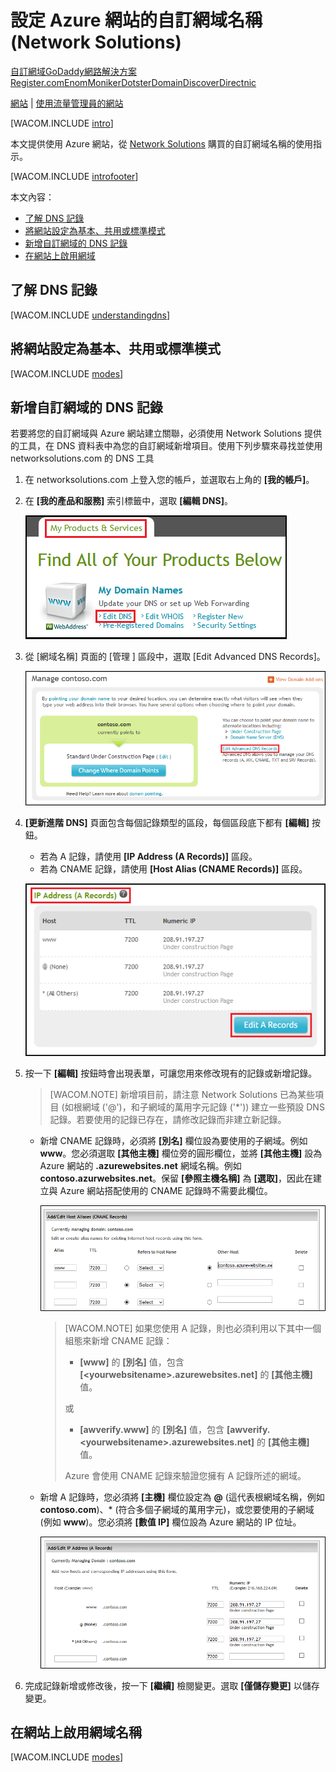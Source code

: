 <properties title="Learn how to configure an Azure web site to use a domain name registered with Network Solutions" pageTitle="Configure a Network Solutions domain name for an Azure web site" metaKeywords="Azure, Azure Web Sites, domain name" description="" services="web-sites" documentationCenter="" authors="larryfr, jroth" />

設定 Azure 網站的自訂網域名稱 (Network Solutions)
=================================================

[自訂網域](/zh-tw/documentation/articles/web-sites-custom-domain-name "自訂網域")[GoDaddy](/zh-tw/documentation/articles/web-sites-godaddy-custom-domain-name "GoDaddy")[網路解決方案](/zh-tw/documentation/articles/web-sites-network-solutions-custom-domain-name "網路解決方案")[Register.com](/zh-tw/documentation/articles/web-sites-registerdotcom-custom-domain-name "Register.com")[Enom](/zh-tw/documentation/articles/web-sites-enom-custom-domain-name "Enom")[Moniker](/zh-tw/documentation/articles/web-sites-moniker-custom-domain-name "Moniker")[Dotster](/zh-tw/documentation/articles/web-sites-dotster-custom-domain-name "Dotster")[DomainDiscover](/zh-tw/documentation/articles/web-sites-domaindiscover-custom-domain-name "DomainDiscover")[Directnic](/zh-tw/documentation/articles/web-sites-directnic-custom-domain-name "Directnic")

[網站](/zh-tw/documentation/articles/web-sites-network-solutions-custom-domain-name/ "網站") | [使用流量管理員的網站](/zh-tw/documentation/articles/web-sites-network-solutions-traffic-manager-custom-domain-name/ "使用流量管理員的網站")

[WACOM.INCLUDE [intro](../includes/custom-dns-web-site-intro.md)]

本文提供使用 Azure 網站，從 [Network Solutions](https://networksolutions.com) 購買的自訂網域名稱的使用指示。

[WACOM.INCLUDE [introfooter](../includes/custom-dns-web-site-intro-notes.md)]

本文內容：

-   [了解 DNS 記錄](#understanding-records)
-   [將網站設定為基本、共用或標準模式](#bkmk_configsharedmode)
-   [新增自訂網域的 DNS 記錄](#bkmk_configurecname)
-   [在網站上啟用網域](#enabledomain)

了解 DNS 記錄
-------------

[WACOM.INCLUDE [understandingdns](../includes/custom-dns-web-site-understanding-dns-raw.md)]

將網站設定為基本、共用或標準模式
--------------------------------

[WACOM.INCLUDE [modes](../includes/custom-dns-web-site-modes.md)]

## 新增自訂網域的 DNS 記錄 

若要將您的自訂網域與 Azure 網站建立關聯，必須使用 Network Solutions 提供的工具，在 DNS 資料表中為您的自訂網域新增項目。使用下列步驟來尋找並使用 networksolutions.com 的 DNS 工具

1.  在 networksolutions.com 上登入您的帳戶，並選取右上角的 **[我的帳戶]**。

2.  在 **[我的產品和服務]** 索引標籤中，選取 **[編輯 DNS]**。

    ![edit dns page](./media/web-sites-custom-domain-name/ns-editdns.png)

3.  從 [網域名稱] 頁面的 [管理 ] 區段中，選取 [Edit Advanced DNS Records]。

    ![domain names page with edit advanced dns records highlighted](./media/web-sites-custom-domain-name/ns-editadvanced.png)

4.  **[更新進階 DNS]** 頁面包含每個記錄類型的區段，每個區段底下都有 **[編輯]** 按鈕。

    -   若為 A 記錄，請使用 **[IP Address (A Records)]** 區段。
    -   若為 CNAME 記錄，請使用 **[Host Alias (CNAME Records)]** 區段。

    ![update advanced dns page](./media/web-sites-custom-domain-name/ns-updateadvanced.png)

5.  按一下 **[編輯]** 按鈕時會出現表單，可讓您用來修改現有的記錄或新增記錄。

    > [WACOM.NOTE] 新增項目前，請注意 Network Solutions 已為某些項目 (如根網域 ('@')，和子網域的萬用字元記錄 ('\*')) 建立一些預設 DNS 記錄。若要使用的記錄已存在，請修改記錄而非建立新記錄。

    -   新增 CNAME 記錄時，必須將 **[別名]** 欄位設為要使用的子網域。例如 **www**。您必須選取 **[其他主機]** 欄位旁的圓形欄位，並將 **[其他主機]** 設為 Azure 網站的 **.azurewebsites.net** 網域名稱。例如 **contoso.azurwebsites.net**。保留 **[參照主機名稱]** 為 **[選取]**，因此在建立與 Azure 網站搭配使用的 CNAME 記錄時不需要此欄位。

        ![cname form](./media/web-sites-custom-domain-name/ns-cname.png)

        > [WACOM.NOTE] 如果您使用 A 記錄，則也必須利用以下其中一個組態來新增 CNAME 記錄：
        >
        > -   **[www]** 的 **[別名]** 值，包含 **[&lt;yourwebsitename\>.azurewebsites.net]** 的 **[其他主機]** 值。
        >
        > 或
        >
        > -   **[awverify.www]** 的 **[別名]** 值，包含 **[awverify.&lt;yourwebsitename\>.azurewebsites.net]** 的 **[其他主機]** 值。
        >
        > Azure 會使用 CNAME 記錄來驗證您擁有 A 記錄所述的網域。

    -   新增 A 記錄時，您必須將 **[主機]** 欄位設定為 **@** (這代表根網域名稱，例如 **contoso.com**)、\* (符合多個子網域的萬用字元)，或您要使用的子網域 (例如 **www**)。您必須將 **[數值 IP]** 欄位設為 Azure 網站的 IP 位址。

        ![a record form](./media/web-sites-custom-domain-name/ns-arecord.png)

6.  完成記錄新增或修改後，按一下 **[繼續]** 檢閱變更。選取 **[僅儲存變更]** 以儲存變更。

在網站上啟用網域名稱
--------------------

[WACOM.INCLUDE [modes](../includes/custom-dns-web-site-enable-on-web-site.md)]

